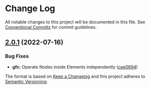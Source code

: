 # Change Log

All notable changes to this project will be documented in this file.
See [Conventional Commits](https://conventionalcommits.org) for commit guidelines.

## [2.0.1](https://github.com/sumbad/web-companions/compare/@web-companions/gfc@2.0.0...@web-companions/gfc@2.0.1) (2022-07-16)


### Bug Fixes

* **gfc:** Operate Nodes inside Elements independently ([cee0694](https://github.com/sumbad/web-companions/commit/cee0694453661b3483d59217ee2f9f237e011d0c))







The format is based on [Keep a Changelog](http://keepachangelog.com/)
and this project adheres to [Semantic Versioning](http://semver.org/).
